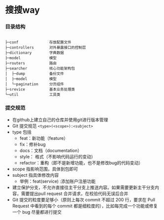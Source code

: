 # 搜搜way


### 目录结构
```basic

├─conf              存放配置文件
├─controllers       对外暴露接口的控制层
├─dictionary        字典数据
├─model             模型
├─routers           路由
├─searcher          核心功能架构包
│  ├─dump           备份文件
│  ├─model          模型
│  └─pagination     分页组件
├─srevice           基本业务处理类
└─util              工具类

```
### 提交规范
- 在github上建立自己的仓库并使用git进行版本管理
- Git 提交规范 `<type>(<scope>):<subject>`
- type 包括
  - feat：新功能（feature）
  - fix：修补bug
  - docs：文档（documentation）
  - style： 格式（不影响代码运行的变动）
  - refactor：重构（即不是新增功能，也不是修改bug的代码变动）
- scope 指影响范围，具体到包即可
- subject 指具体修改内容
  - 举例：feat(service) :添加账户注册功能
- 建立保护分支，不允许直接往主干分支上推送内容。如果需要更新主干分支内容，需要提出pull request 合并请求，在校验代码无误后合并
- Git 提交的粒度要足够小（原则上每次 commit 不超过 200 行，要求在 Pull Request 中看到的每个 commit 都是细粒度的），比如每完成一个功能或修复一个 bug 尽量都进行提交
